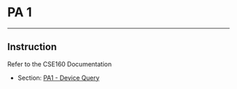 # PA 1
---
## Instruction
Refer to the CSE160 Documentation
* Section: [PA1 - Device Query](https://docs-cse160.readthedocs.io/en/latest/PA1.html#how-to-run)

